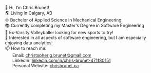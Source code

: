 👋 Hi, I’m Chris Brunet!\
🌎 Living in Calgary, AB\
⚙️ Bachelor of Applied Science in Mechanical Engineering\
📚 Currently completing my Master's Degree in Software Engineering\
🏐 Ex-Varsity Volleyballer looking for new sports to try!\
👀 Interested in all aspects of software engineering, but I am especially enjoying data analytics!\
📫 How to reach me:\
&nbsp;&nbsp;&nbsp;&nbsp;&nbsp;&nbsp;Email: christopher.g.brunet@gmail.com \
&nbsp;&nbsp;&nbsp;&nbsp;&nbsp;&nbsp;LinkedIn: [linkedin.com/in/chris-brunet-471180151](https://www.linkedin.com/in/chris-brunet-471180151/) \
&nbsp;&nbsp;&nbsp;&nbsp;&nbsp;&nbsp;Personal Website: [chrisbrunet.ca](https://chrisbrunet.ca)
